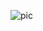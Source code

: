 ![pic](https://github.com/brightmze26/earthquake_botTelegram/assets/159750775/907c66cc-078e-4ca1-9903-ebd4a92af6af)
